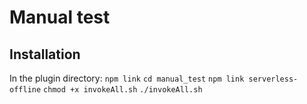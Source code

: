 # Manual test

## Installation

In the plugin directory:
`npm link`
`cd manual_test`
`npm link serverless-offline`
`chmod +x invokeAll.sh`
`./invokeAll.sh`
